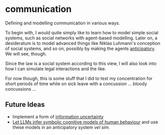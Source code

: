 # communication
Defining and modelling communication in various ways. 

To begin with, I would quite simply like to learn how to model simple social systems, such as social networks with agent-based modelling. 
Later on, a desideratum is to model advanced things like Niklas Luhmann's conception of social systems, and so on, possibly by making the agents [anticipatory](https://jasss.soc.surrey.ac.uk/8/2/7.html). 
We will see, though. 

Since the law is a social system according to this view, I will also look into how I can simulate legal interactions and the like. 

For now though, this is some stuff that I did to test my concentration for short periods of time while on sick leave with a concussion ...
bloody concussions ...

## Future Ideas
- Implement a form of [information uncertainty](https://psycnet.apa.org/record/2012-00550-001)
- [Let LLMs infer symbolic cognitive models of human behaviour](https://www.biorxiv.org/content/10.1101/2025.02.05.636732v1) and use these models in an anticipatory system *vel sim.*

